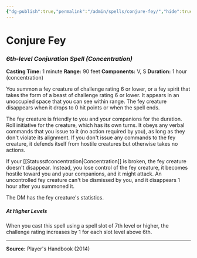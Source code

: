 ```yaml
---
{"dg-publish":true,"permalink":"/admin/spells/conjure-fey/","hide":true,"updated":"2025-08-11T11:53:29.337+01:00"}
---
```


# Conjure Fey
### *6th-level Conjuration Spell* *(Concentration)*
**Casting Time:** 1 minute
**Range:** 90 feet
**Components:** V, S
**Duration:** 1 hour (concentration)

You summon a fey creature of challenge rating 6 or lower, or a fey spirit that takes the form of a beast of challenge rating 6 or lower. It appears in an unoccupied space that you can see within range. The fey creature disappears when it drops to 0 hit points or when the spell ends.

The fey creature is friendly to you and your companions for the duration. Roll initiative for the creature, which has its own turns. It obeys any verbal commands that you issue to it (no action required by you), as long as they don't violate its alignment. If you don't issue any commands to the fey creature, it defends itself from hostile creatures but otherwise takes no actions.

If your [[Statuss#concentration\|Concentration]] is broken, the fey creature doesn't disappear. Instead, you lose control of the fey creature, it becomes hostile toward you and your companions, and it might attack. An uncontrolled fey creature can't be dismissed by you, and it disappears 1 hour after you summoned it.

The DM has the fey creature's statistics.

##### At Higher Levels
When you cast this spell using a spell slot of 7th level or higher, the challenge rating increases by 1 for each slot level above 6th.

---
**Source:** Player's Handbook (2014)